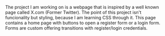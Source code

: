 The project I am working on is a webpage that is inspired by a well known page called X.com (Former Twitter). 
The point of this project isn't funcionality but styling, because I am learning CSS through it. 
This page contains a home page with buttons to open a register form or a login form.
Forms are custom offering transitions with register/login credentials.
